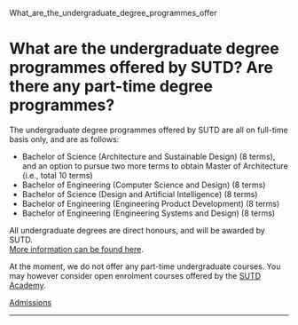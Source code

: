 What_are_the_undergraduate_degree_programmes_offer



What are the undergraduate degree programmes offered by SUTD? Are there any part-time degree programmes?
========================================================================================================

The undergraduate degree programmes offered by SUTD are all on full-time basis only, and are as follows:



* Bachelor of Science (Architecture and Sustainable Design) (8 terms), and an option to pursue two more terms to obtain Master of Architecture (i.e., total 10 terms)
* Bachelor of Engineering (Computer Science and Design) (8 terms)
* Bachelor of Science (Design and Artificial Intelligence) (8 terms)
* Bachelor of Engineering (Engineering Product Development) (8 terms)
* Bachelor of Engineering (Engineering Systems and Design) (8 terms)


All undergraduate degrees are direct honours, and will be awarded by SUTD.  
[More information can be found here](/education/undergraduate).  
  
At the moment, we do not offer any part-time undergraduate courses. You may however consider open enrolment courses offered by the [SUTD Academy](/admissions/academy).

[Admissions](https://www.sutd.edu.sg/tag/admissions/)

---

